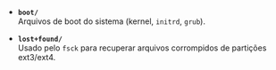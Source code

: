 - **`boot/`**  
    Arquivos de boot do sistema (kernel, `initrd`, `grub`).
    
- **`lost+found/`**  
    Usado pelo `fsck` para recuperar arquivos corrompidos de partições ext3/ext4.